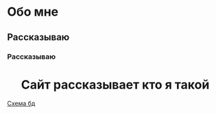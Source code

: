 # Обо мне
## Рассказываю
### Рассказываю
<h1 align="center">Сайт рассказывает кто я такой</h1>

[Схема бд](https://dbdiagram.io/d)